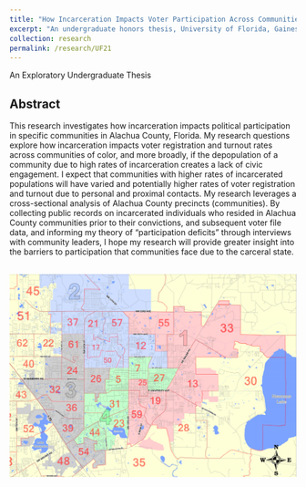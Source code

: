 ```yaml
---
title: "How Incarceration Impacts Voter Participation Across Communities"
excerpt: "An undergraduate honors thesis, University of Florida, Gainesville FL - April 2021"
collection: research
permalink: /research/UF21
---
```

An Exploratory Undergraduate Thesis

## Abstract

This research investigates how incarceration impacts political participation in specific communities in Alachua County, Florida. My research questions explore how incarceration impacts voter registration and turnout rates across communities of color, and more broadly, if the depopulation of a community due to high rates of incarceration creates a lack of civic engagement. I expect that communities with higher rates of incarcerated populations will have varied and potentially higher rates of voter registration and turnout due to personal and proximal contacts. My research leverages a cross-sectional analysis of Alachua County precincts (communities). By collecting public records on incarcerated individuals who resided in Alachua County communities prior to their convictions, and subsequent voter file data, and informing my theory of “participation deficits” through interviews with community leaders, I hope my research will provide greater insight into the barriers to participation that communities face due to the carceral state.

<object data="/files/thesis.pdf" width="1000" height="1000" type='application/pdf'></object>

<br/><img src='/images/GNV_map.png'>

